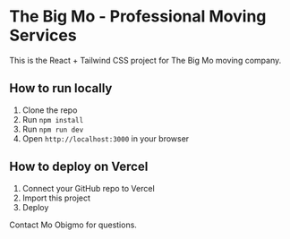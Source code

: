 # The Big Mo - Professional Moving Services

This is the React + Tailwind CSS project for The Big Mo moving company.

## How to run locally

1. Clone the repo
2. Run `npm install`
3. Run `npm run dev`
4. Open `http://localhost:3000` in your browser

## How to deploy on Vercel

1. Connect your GitHub repo to Vercel
2. Import this project
3. Deploy

Contact Mo Obigmo for questions.